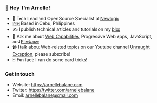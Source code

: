 ### 👋  Hey! I'm Arnelle!

- 🦉 Tech Lead and Open Source Specialist at [Newlogic](https://newlogic.com/)
- 🇵🇭 Based in Cebu, Philippines
- ✍️ I publish technical articles and tutorials on my [blog](https://arnellebalane.com/blog/)
- 💬 Ask me about [Web Capabilities](https://www.chromium.org/teams/web-capabilities-fugu), Progressive Web Apps, JavaScript, and [Firebase](https://firebase.google.com/)
- 📹 I talk about Web-related topics on our Youtube channel [Uncaught Exception](https://www.youtube.com/channel/UCoow46mLzpCMJ7y1BEuAWFw), please subscribe!
- 🃏 Fun fact: I can do some card tricks!

### Get in touch

- Website: https://arnellebalane.com
- Twitter: https://twitter.com/arnellebalane
- Email: [arnellebalane@gmail.com](mailto:arnellebalane@gmail.com)
